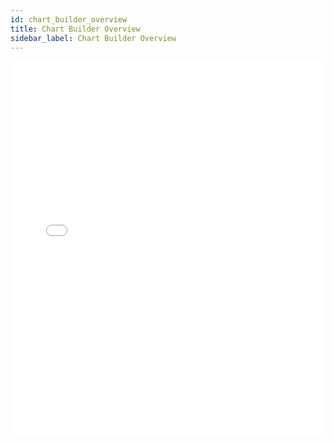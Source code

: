 ```yaml
---
id: chart_builder_overview
title: Chart Builder Overview
sidebar_label: Chart Builder Overview
---
```


<iframe src="//fast.wistia.net/embed/iframe/gecrw0jeye?videoFoam=true"
allowtransparency="true" frameBorder="0" scrolling="no" className="wistia_embed"
name="wistia_embed" allowFullScreen  width="100%" height="600"></iframe>
<script src="//fast.wistia.net/assets/external/iframe-api-v1.js"></script>
<br/>